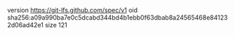 version https://git-lfs.github.com/spec/v1
oid sha256:a09a990ba7e0c5dcabd344bd4b1ebb0f63dbab8a24565468e841232d06ad42e1
size 121
